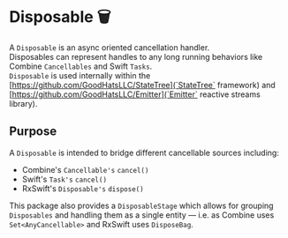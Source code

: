 # Disposable 🗑️

A `Disposable` is an async oriented cancellation handler.  
Disposables can represent handles to any long running behaviors like Combine `Cancellables` and Swift `Tasks`.  
`Disposable` is used internally within the [https://github.com/GoodHatsLLC/StateTree](`StateTree` framework) and [https://github.com/GoodHatsLLC/Emitter](`Emitter` reactive streams library).

## Purpose

A `Disposable` is intended to bridge different cancellable sources including:
* Combine's `Cancellable's` `cancel()`
* Swift's `Task's` `cancel()`
* RxSwift's `Disposable's` `dispose()`

This package also provides a `DisposableStage` which allows for grouping `Disposables`
and handling them as a single entity — i.e. as Combine uses `Set<AnyCancellable>`
and RxSwift uses `DisposeBag`.
